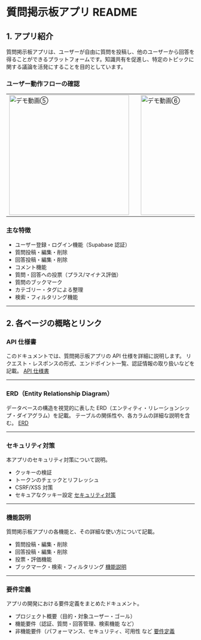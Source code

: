 # 質問掲示板アプリ README

## 1. アプリ紹介

質問掲示板アプリは、ユーザーが自由に質問を投稿し、他のユーザーから回答を得ることができるプラットフォームです。知識共有を促進し、特定のトピックに関する議論を活発にすることを目的としています。

### ユーザー動作フローの確認

<table>
  <tr>
    <td>
      <a href="https://youtu.be/3Ns9KQAvPH0">
        <img src="https://img.youtube.com/vi/3Ns9KQAvPH0/0.jpg" alt="デモ動画⑤" width="320" />
      </a>
    </td>
    <td width="32"></td>
    <td>
      <a href="https://youtu.be/Dn-cL688F88">
        <img src="https://img.youtube.com/vi/Dn-cL688F88/0.jpg" alt="デモ動画⑥" width="320" />
      </a>
    </td>
  </tr>
</table>


### **主な特徴**

- ユーザー登録・ログイン機能（Supabase 認証）
- 質問投稿・編集・削除
- 回答投稿・編集・削除
- コメント機能
- 質問・回答への投票（プラス/マイナス評価）
- 質問のブックマーク
- カテゴリー・タグによる整理
- 検索・フィルタリング機能

---

## 2. 各ページの概略とリンク

### **API 仕様書**

このドキュメントでは、質問掲示板アプリの API 仕様を詳細に説明します。
リクエスト・レスポンスの形式、エンドポイント一覧、認証情報の取り扱いなどを記載。
[API 仕様書](./API仕様書.md)

---

### **ERD（Entity Relationship Diagram）**

データベースの構造を視覚的に表した ERD（エンティティ・リレーションシップ・ダイアグラム）を記載。
テーブルの関係性や、各カラムの詳細な説明を含む。
[ERD](./ERD.md)

---

### **セキュリティ対策**

本アプリのセキュリティ対策について説明。

- クッキーの検証
- トークンのチェックとリフレッシュ
- CSRF/XSS 対策
- セキュアなクッキー設定
  [セキュリティ対策](./セキュリティ対策.md)

---

### **機能説明**

質問掲示板アプリの各機能と、その詳細な使い方について記載。

- 質問投稿・編集・削除
- 回答投稿・編集・削除
- 投票・評価機能
- ブックマーク・検索・フィルタリング
  [機能説明](./機能説明.md)

---

### **要件定義**

アプリの開発における要件定義をまとめたドキュメント。

- プロジェクト概要（目的・対象ユーザー・ゴール）
- 機能要件（認証、質問・回答管理、検索機能 など）
- 非機能要件（パフォーマンス、セキュリティ、可用性 など
  [要件定義](./要件定義.md)
